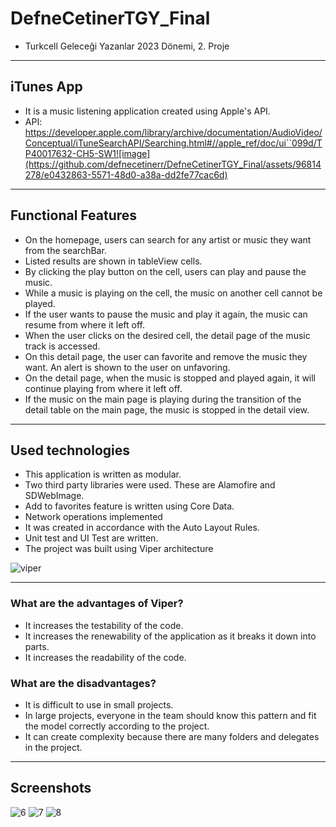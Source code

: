 # DefneCetinerTGY_Final
* Turkcell Geleceği Yazanlar 2023 Dönemi, 2. Proje
----------------------------------------------------------------------------------
## iTunes App 
* It is a music listening application created using Apple's API.
* API: https://developer.apple.com/library/archive/documentation/AudioVideo/Conceptual/iTuneSearchAPI/Searching.html#//apple_ref/doc/ui``099d/TP40017632-CH5-SW1![image](https://github.com/defnecetinerr/DefneCetinerTGY_Final/assets/96814278/e0432863-5571-48d0-a38a-dd2fe77cac6d)


----------------------------------------------------------------------------------
## Functional Features
* On the homepage, users can search for any artist or music they want from the searchBar.
* Listed results are shown in tableView cells.
* By clicking the play button on the cell, users can play and pause the music.
* While a music is playing on the cell, the music on another cell cannot be played.
* If the user wants to pause the music and play it again, the music can resume from where it left off.
* When the user clicks on the desired cell, the detail page of the music track is accessed.
* On this detail page, the user can favorite and remove the music they want. An alert is shown to the user on unfavoring.
* On the detail page, when the music is stopped and played again, it will continue playing from where it left off.
* If the music on the main page is playing during the transition of the detail table on the main page, the music is stopped in the detail view.

----------------------------------------------------------------------------------
## Used technologies
* This application is written as modular.
* Two third party libraries were used. These are Alamofire and SDWebImage.
* Add to favorites feature is written using Core Data.
* Network operations implemented
* It was created in accordance with the Auto Layout Rules.
* Unit test and UI Test are written.
* The project was built using Viper architecture <br>

![viper](https://github.com/defnecetinerr/DefneCetinerTGY_Final/assets/96814278/2e0f1641-850a-4908-8175-2dcfb9fcd263)   <br>

----------------------------------------------------------------------------------
### What are the advantages of Viper?
* It increases the testability of the code.
* It increases the renewability of the application as it breaks it down into parts.
* It increases the readability of the code. <br>

### What are the disadvantages?
* It is difficult to use in small projects.
* In large projects, everyone in the team should know this pattern and fit the model correctly according to the project.
* It can create complexity because there are many folders and delegates in the project.  <br>

----------------------------------------------------------------------------------
## Screenshots 

![6](https://github.com/defnecetinerr/DefneCetinerTGY_Final/assets/96814278/ef8906cf-0eea-46e6-a2ee-7d6df77850d2)
![7](https://github.com/defnecetinerr/DefneCetinerTGY_Final/assets/96814278/351c2438-c868-428d-b9fa-3dcb6bfa5e9f)
![8](https://github.com/defnecetinerr/DefneCetinerTGY_Final/assets/96814278/8aa163d3-1dc0-45d4-9f26-0a48eb0c94f4)


